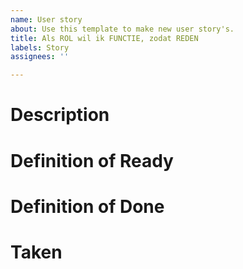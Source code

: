 ```yaml
---
name: User story
about: Use this template to make new user story's.
title: Als ROL wil ik FUNCTIE, zodat REDEN
labels: Story
assignees: ''

---
```


# Description
# Definition of Ready
# Definition of Done
# Taken
